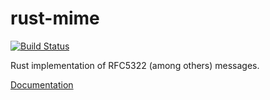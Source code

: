 rust-mime
=========

[![Build Status](https://travis-ci.org/niax/rust-email.svg?branch=master)](https://travis-ci.org/niax/rust-email)

Rust implementation of RFC5322 (among others) messages.

[Documentation](http://www.rust-ci.org/niax/rust-email/doc/mime/)
